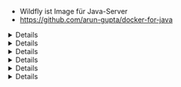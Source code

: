 * Wildfly ist Image für Java-Server
* https://github.com/arun-gupta/docker-for-java


<details>  

### 1 - Introduction to Docker
#### 1 - Introduction to Docker
* Docker = package sw, deploy sw, run sw
* Docker Image = SW "verpacken", dass man dann mit anderen teilen kann
* Docker Container = SW laufen (run). man kann ja mehrere Container gleichzeitig laufen
#### 2 - Java and Docker
* WORA - Write Once, Run Anywhere (Java)
* PODA - Package Once, Deploy Anywhere (Docker)
#### 3 - Docker workflow
* Docker = Client + DockerHost (Docker Engine) + Registery (Images)
* Client <-> DockerHost reden über RestAPI. DockerHost hört auf bestimmten Port
#### 4 - Get started with Docker
* Docker Toolbox = Docker Engine, Docker Machine - CLI, die einen Hyperviser z.B VirtualBox benutz, Dockerr Container
    * `docker-machine -create --driver=virtualbox myhost` - Docker Machine wird VM in Virtualbox einrichten und dort Docker installieren.
    * auf Windows und Mac sollte es als erstes ausgeführt werden, damit Docker Engine installiert wird
    * Als folge hat man dann Client auf dem Rechner und DockerHost in VM
        * Vorteil von Docker-Machine ist, dass man DockerHost auch in AWS, Azure usw installieren kann
    * `docker-machine env myhost`
    * `eval $(docker-machine env myhost)` - die PATH-Variablen für Docker-Client werden gesetzt.
#### 5 - Docker Toolbox for Windows demo
* = Docker Engine, Compose, Machine, Kitematic
* Hyperwise (auch in der VirtualBox) sollte aktiviert sein, sonst wird Docker Engine nicht funktionieren
* während der Installation wird Hyperwiser installiert (z.B VirtualBox)
</details>


<details>

### 2 - Run Containers and Build Images
#### 1 - Docker CLI
* `docker --version`
* `docker info`
* `docker version`
* `docker --help`, `docker subcommand1 [subcommand2] --help`
#### 2 - Run your first Docker container
* `docker container run -it jboss/wildfly` - Container starten (falls image noch nicht heruntergeladen, wird er heruntergeladen); `-it` - in Interaktive-Mode, diese tty dem Container zuweisen
* `docker container run -d jbos/wildfly` - in Detachted-Mode (im Background starten).
    * `docker container ls` 
    * `docker container stop container-name/container-id`
    * `docker container rm container-name/container-id`
* `docker container run -d --name my_web jboss/wildfly`
* `docker container rm -f container-web` - Container stopen und löschen
* `docker container run -d --name myweb jboss/wildfly bash` - z.B per Default startet wildfly-Container wildfly, jetzt aber überschreibt man den default-Befehl *wildfly* mit *bash*
    * Container können nur einen Befehl starten, also hier `bash`
    `docker container run -it --name myweb jboss/wildfly bash`
#### 3 - Run container (ports and volumes)
* `docker container run -d --name myweb -P jboss/wildfly` - *-P*= Ports publizieren, d.h. alles laufenden Ports des Container publizieren (z.B Per Defatult läuft Wildfly auf 8080)
    * `docker container ls` - es wird sowas wie *0.0.0.0:32689->8080/tcp* stehen, d.h. Port 32689 leite an den DockerContainer-Port 8080 weiter. Eventuell direkt die IP des Containers benutzen
    * `docker container logs container-name/container--id` - Logs des Containers ausgeben
* `docker container run -d --name myweb -p 8081:8080 jboss/wildfly` - Mappe Port 8081 des Hosts zu Port 8080 des Containers
* Chapter 2 webapp.war benutzen (ist Java-Application)
    * `docker container run -d --name myweb -p 8081:8080 -v 'pwd'/webapp.war:/home/kirill/wildfly/standalone/deployment/webapp.war jboss/wildfly` - Volume-mapping
#### 4 - Create your first Docker image
* dafür benuzt man DockerFile -> Mögliche Eingaben:
    * `FROM` - welches Image vewendet weden soll
    * `RUN`
    * `CMD` - welche Befehle nach dem Start des Containers ausgeführt werden sollen
    * `LABEL`
    * `MAINTAINER`
    * `EXPOSE`
    * `ENV`
    * `ADD`
    * `COPY`
    * `ENTRYPOINT`
    * `VOLUME`
    * `USER`
    * `WORKDIR`
    * `ARG`
    * `ONBUILD`
    * `STOPSIGNAL`
    * `HEALTHCHECK`
    * `SHELL`
* Beispele für DockerFiles: https://docs.docker.com/engine/reference/builder/
* Vorgehensweise:
    * neuen Order erstellen `mkdir neuesContainer`
    * Dockerfile erstellen `touch Dockerfile`
    * `FROM ubuntu` - *FROM* sollte als erster Eintrag stehen
    * `CMD echo "hello world"` 
    * Image Builden: `docker image build -t imageName .` - *-t imageTag* - dem Image einen Namen geben, *.* - verwende diesen Ordner (sagt eigentlich benutze Dockerfile aus diesem Ordner, falls man noch .dockeringore hat, wird es auch benutzt usw.)
    * `docker history imagename` - Anzeigen, wie der Image gebildet wurde
    * Fertig: Image starten: `docker container run imageName` 
#### 5 - Create your forst Java Docker image
1. einen Ordner erstellen
2. OpenJDK-Image von https://hub.docker.com herutnerladen (nach openjdk suchen, eventuell in Tags schauen (z.B nach kleineren Images schauen)). Images auf Docker-Hub sind gepresst
3. Dockerfile erstellen
4. 
```
FROM openjdk
CMD java -version
```
ODER (jdk-alpine-Tag ist kleienr als Defualt openjdk-Image)
```
FROM openjdk:jdk-alpine
CMD java -version
```
5. `docker image build -t javaContainer .`
6. `docker container run hellojava`
7. Größe ist wichtig, da Images eventuell über NW versendet werden
#### 6 - Copy files in the Docker image
* `COPY` - Dateien/Ordner auf Host in Container kopieren
* `ADD` - wie `COPY` + packt automatisch .tar-Dateien aus (z.B `ADD app.tar.gz /opt/var/myapp`) + man kann Dateien aus URL benutzen (besser aber mit *curl* oder *unstead*, da .tar-Dateien aus URL nicht automatisch gelöscht werden)
* Vorgehensweise:
1. Ordner erstellen
2. in diesen Ornder eigene App kopieren z.B *myapp.war*
3. Dockerfile erstellen
```
FROM jboss/wildfly
COPY myapp.war /opt/kirill/wildfly/standalone/deployments/myapp.war
```
* die eigene `CMD` in Dockerfile überschreibt die default-Command (welche ist die default-Command, kann man auf hub.docker des Images anschauen). Also letze `CMD` überschreibt die vorherige
* `docker image build -t myJavaApp`
* `docker image history myJavaApp`
* `docker container run -p 8081:8080 -d myJavaApp` - Wenn Port benutzt wird => mit `docker container ls` schauen, welcher Docker-Container den Port schon benutzt.
#### 7 - Run JAR files from the Docker image
* Vorgehensweise:
1. Ordner erstellen
2. in diesen Ornder eigene .jar Dateien kopieren, die man z.B mit Netbeans gebildet hat
3. Dockerfile erstellen
```
FROM openjdk:jdk-alpine
COPY myapp/target/myapp-1.0-SNAPSHOT.jar /deployments/
CMD java -jar /deployments/myapp-1.0-SNAPSHOT.jar
```
4. .jar-Dateien erstellen (hier mit Maven): 
    1. `mvn -f myapp/pom.xml clean package` - wird dann *myapp/target/myapp-1.0-SNAPSHOT.jar* erstellt
5. `docker build -t myJavaApp:3`
6. `docker image history myJavaApp:3`
7. `docker container run -p 8081:8080 -d myJavaApp:3` - Wenn Port benutzt wird => mit `docker container ls` schauen, welcher Docker-Container den Port schon benutzt.
* Wenn man nun Code geändert hat und es Image nochmal bilden sollte:
1. `mvn -f myapp/pom.xml clean package`
2. `docker build -t myJavaApp:4`
#### 8 - Other Dockerfile instructions
* `RUN` - software-Packages installieren, Script laufen, z.B `RUN apt-get update && apt-get install -y git` oder `RUN /opt/jbos/wildfly/bon/add-user.sh admin Admin#007 -silent`
* `CMD` - default um Container zu starten z.B `CMD ["/opt/jboss/wildfly/bin/standalone.sh", "-b", "0.0.0.0", "-bmanagement", "0.0.0.0"]`
    * `docker run mycontainer bash` - überschreibt dann die default-CMD
* `ENTRYPOINT` - default-Entrypoint ist */bin/sh -c*. mit diesem Befehl überschreibt man dann den default-Entypoint. z.B `ENTRYPOINT ["/entrypoint.sh"]
    * `docker container mycontainer --entrypoint`
* `EXPOSE` - an welchem Port der Container horchen soll z.B `EXPOSE 9990`
* `VOLUME` - mount-Punkt 
* `USER` - Usernamen bzw. UID für den Container setzen, wenn man Container startet.
* `HEALTHCHECK` - checkt, ob Application im Container noch richtig läuft. z.B `HEALTHCHECK --interval=5s --timeout=3s CMD curl --fail http://localhost:9081/pools || exit 1` - checke jede 5 sec, wenn keine Antwort nach 3 sek, dann wird CMD ausgeführt (localhost anpingen, wenn nicht pingable, dann exit)
#### 9 - Docker an Maven
* man kann Maven als Plugin in Netbeans einfügen (Maven sowas wie make)
* `mvn clean package exec:java` - Java-App packen, und ausführen
* In Maven-Datei (pom.xml). Docker-Maven-Plugin hinzufügen (z.B io.fabric8). In diesem Docker-Teil alles konfigurieren:
    * `mvn package -Pdocker` - Docker-Image wird gebildet
    * `mvn install -Pdocker` - Docker-Image bilden und ausführen
* Docker-Maven-Plugins muss man von github herunterladen + die Doku auf github checken
#### 10 - Docker and Gradle
* Gradle ist alternative zu Maven
* die Datei *build.gradle* bearbeiten. 
* Gradle-Workflow:
    * zum Projekt-Ordner gheen `./gradelew build run`
    Oder mit Docker
    * `./gradelew dockerBuildImage`
    * `./gradelew startContainer`
* Docker-Graven-Plugins muss man von github herunterladen + die Doku auf github checken
#### 11 - Tag and share Docker images
* `docker image ls -aq` - gibt nur Image-IDs aus als Liste
* `docker image rm -f $(docker image ls -aq)` - alle Docker-Images löschen
* `docker container  ls -aq` - alle Container-ID ausgeben
* `docker container rm -f $(docker container ls -aq)`
+ 
+ `docker image build .` - es wird Docker-Image gebuildet (aber ohne Repo und ohne Tag, da man es nicht angegeben hat) => Image nur über Image-ID ansprechbar
* `docker image build -t myContainer1 .` - so wird dem Image die Repo zugewiesen + als Tag = latest
* `docker image build -t myContainer1:1 .` - so auch der Tag = 1 gesetzt
* `docker image tag myContainer:1 myContainer:latest` - den Image auch den Tag *latest* geben.
* also *latest* ist einfach nur ein Tag, der bei `docker container run myContainer` ausgewählt wird
* `docker image push myContainer:latest` - es wird ein Fehler kommen, da man vor dem richtigen Image-Namen noch den Repo-Namen angeben sollte:
    * `docker image tag myContainer:1 kirill/myContainer:latest` - auf hub.docker sollte Repo *kirill* existieren 
* `docker run -d -p 5000:5000 --restart always --name registery registery:2.6.0` - private Regisery/Repo local starten
    * damit die Images jetzt zur privaten Resistery geschoben werden, muss man die Images entsprechen umbennen/tagen: `docker image tag myContainer:latest localhost:5000/kirill/myContainer:latest`
    * `docker image push localhost:5000/kirill/myContainer:latest` 
</details>


<details>

### 3 - Multicontainer application with Docker Compose
#### 1 - Introduction to Docker Compose
* Docker Compose erlaubt mehrere Container zu laufen. *docker-compose.yml* ist defautl-Name, man kann es aber anders nennen. Es gibt noch *docker-compose.override.yml*, wo man einige Sachen von *docker-compose.yml* überschreiben darf.
* bsp:
    * `docker-compose -v` - Docker Compose Version checken
    * `docker-compose --help` 
    * `docker-compose up` - Contaienr starten
    * `docker-compose down` - Container stopen
#### 2 - Docker Compose file
* Bsp:
    * Ordner erstellen
    * in diesem Ordner *docker-compose.yml* ertellen
    * 
    ```
    version: '3'
    services: # welche Services gestartet werden sollen
        web: # Name des 1. Services
            image: jboss/wildfly
            volumes: 
                - ~/deployments:/opt/jboss/wildfly/standalone/deployments # falls ~/deployments nicht existiert, wird es erstellt
            ports:
                - 8080:8080
    ```
    * `docker-compose up -d` - docker-compose.yml in detached-Mode starten
    * `docker-compose ps` - alle Services anzeigen
    * `docker-compose log -f`
    + Hier im Beispiel wurde .war in deployments eingefügt und es war über den Browser erreichbar. Also googlen nach *Java .war*
#### 3 - Milticontainer application with Docker Compose
* Hier der Bsp: besteht aus: Java-Server (Wildfly) und DB (Couchbase). Kommunikation mit DB funktioniert mit *CRUD using N1QL*
* *docker-compose.yml* erstellen
```
version "3"
services:
    web:
        image: arungupta/couchbase-javaee:traval
        environment:
            - COUCHBASE_URI=db #ist der Name des DB-Containers
        ports:
            - 8080:8080
            - 9990:9990
        depends_on:
            - db
    db:
        image: arungupta/couchbase:travel
        ports:
            - 8091:8091
            - 8092:8092
            - 8093:8093
            - 11210:11210
```
* Code zu Java: https://github.com/arun-gupta/couchbase-javaee-application
* für Rest-API: https://github.com/arun-gupta/docker-images/tree/master/couchbase-server
* `docker-compose up -d` - Containers in detached-Mode starten
* `docker-compose logs -`
* `docker-machine ip container-name`
* `docker-compose down` - Services + NW ausmachen
#### 4 - Docker Compose options (project and override)
* `-p name` - erstellt einzelne Evironments on Host (random), wo die Services laufen. man kann dann Service erneut starten, ohne vorherige herunterzufahren.
    * `docker-compose up -d -p myenv1`
    * `docker-compose -p myenv1` - zeigt Info zu den Services
    * `docker-compose -p myenv1 down`
* *docker-compose.override.yml* - überschreibt/erweitert *docker-compose.yml*
    * Single-Values (image) werden überschrieben
    * Multi-Values (ports) werden ergänzt 
#### 5 - Docker Compose options (multiple files)
* man hat z.B noch *docker-compose.db.yml*
* `-f` - wird auch override-File benutzt
    * `docker-compose -f docker-compose.yml -f docker-compose.db.yml up -d` - erste .yml ist Nr1, Nr2 usw. überschreiben/erweitern vorherige
    * `docker-compose docker-compose.yml -f docker-compose.db.yml` - Services checken
    * `docker-compose -f docker-compose.yml -f docker-compose.db.yml down`
* `extends` - Service aus einem .yml erweitern
    * noch *configuration.yml*
    ```
    verison: "3"
    services:
        config:
            environment:
                AWS_ACCESS_KEY: xxx
                AWS_SECRET_KEY: xxx
    ```
    * docker-compose.yml
    ```
    services:
    web:
        extends: # etwas einfügen
            file: configuration.yml # sagen, welche Datei hier eingehägt werden soll
            service: config #was genau übernommen werden soll
        image: arungupta/couchbase-javaee:traval
        environment:
            - COUCHBASE_URI=db #ist der Name des DB-Containers
        ports:
            - 8080:8080
            - 9990:9990
        depends_on:
            - db
    db:
        image: arungupta/couchbase:travel
        ports:
            - 8091:8091
            - 8092:8092
            - 8093:8093
            - 11210:11210
    ```
    * `docker-compose --verbose up -d`
    * 
</details>


<details>

### 4 - Docker Clustering
#### 1 - Introduction to swarm mode
* managt Cluster von Docker-Engines (braucht Docker-Mashine)
    * `base=https://github.com/docker/machine/releases/download/v0.16.0 &&`
    * `curl -L $base/docker-machine-$(uname -s)-$(uname -m) >/tmp/docker-machine &&`
    * `sudo install /tmp/docker-machine /usr/local/bin/docker-machine`
* mit Docker CLI (Client) erstellen/managen Swarm
    * es gibt darin Service Discovery (in Swarm werden bestimmte Services automatisch gefunden), Load Balacing, Scaling
    * Rolling updates
* man sollte ungerade Anzahl von Swarm-Managers haben
* Sicherheit:
    * Manager erstell CA und Zertifikate, wenn ein neuer Worker gestartet wird, bekommt er den RootCA-Zert + Worker-Cert
    * werden alle 90 erneuert
    * man kann auch external CA einrichten
* Swarw-Vorgehen:
* `docker swarm init` - bei Windows muss man noc switch-Option + IP angeben oder `docker swar init --listen-addr <ip>`
* `docker swarm join --token <worker_token> <manager>` - Workder hinzufügen
* `docker swarm join --manager --token <manager_tokem> --listen-addr <master2> <master1>` - weiteren Manager hinzufügen
* `docker info` - Info zu Container, Images + Swarms
* `docker swarm leave` oder `docker swarm leave -f`
#### 2 - Create a multinode swarm mode cluster using Docker Machine
* Bsp:
    * mit docker-machine 6 Server erstellen mit .sh-Skript (da auf derm Server Docker-Engine installiert sein soll)
        * `docker-machine create -d virtualbox worker$node/manager$node`
    *  `docker-machine ssh manager "docker swar init --listen-addr $(docker-machine ip manager1) --advertise-addr $(docker-machine ip manger1)` - den Server1 als manager1 im Swarm initialisieren
    * `docker-machine ssh manager1 "docker node ls"`
    * `docker-machine ssh manager1 "docker swarm join-token manager/worker -q"` - vom Manager1 nach Manager/Worker-Token verlangen
    * `docker-machine ssh manager2 "docker swarm join --token $(docker-machine ssh manager1 "docker swarm join-token manager -q") --listen-addr $(docker-machine ip manager2) --addvertise-addr $(dcoker-machine ip manager2)` - den Server2 als Manager in swarm aufnehmen
    * usw. für alle Manager und Worker
    * `docker-machine ssh manager1 "docker info"`

#### 3 - Deploy services to swarm mode
#### 4 - Container or node failure
#### 5 - Scaling and rolling update of service
#### 6 - Multicontainer application to swarm mode cluster
#### 7 - Node maintenance, label/constaints, and global service
#### 8 - Create multinode swarm mode cluster on AWS/Azure
</details>


<details>

### 5 - Stateful Containers
#### 1 - Create a database cluster using Docker Service
#### 2 - Persistent containers overview
#### 3 - Persistent containers practice
#### 4 - Docker volume plugin overview
#### 5 - Docker volume plugin practice
</details>


<details>

### 6 - Monitor Docker Containers
#### 1 - Monitor Docker using CLI
#### 2 - Monitor Docker with Prometheus
#### 3 - Monitor Docker with cAdvisor
</details>